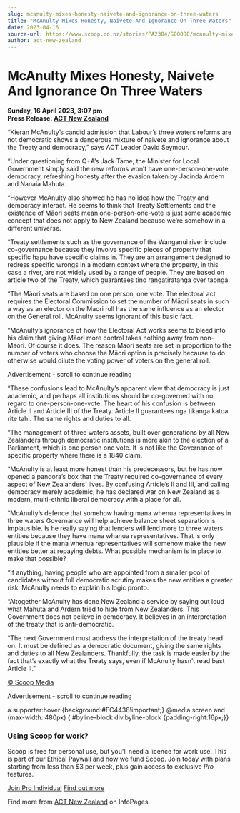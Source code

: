 ```yaml
---
slug: mcanulty-mixes-honesty-naivete-and-ignorance-on-three-waters
title: "McAnulty Mixes Honesty, Naivete And Ignorance On Three Waters"
date: 2023-04-16
source-url: https://www.scoop.co.nz/stories/PA2304/S00088/mcanulty-mixes-honesty-naivete-and-ignorance-on-three-waters.htm
author: act-new-zealand
---
```

McAnulty Mixes Honesty, Naivete And Ignorance On Three Waters
=============================================================

**Sunday, 16 April 2023, 3:07 pm**  
**Press Release: [ACT New Zealand](https://info.scoop.co.nz/ACT_New_Zealand)**

“Kieran McAnulty’s candid admission that Labour’s three waters reforms are not democratic shows a dangerous mixture of naivete and ignorance about the Treaty and democracy,” says ACT Leader David Seymour.

“Under questioning from Q+A’s Jack Tame, the Minister for Local Government simply said the new reforms won’t have one-person-one-vote democracy, refreshing honesty after the evasion taken by Jacinda Ardern and Nanaia Mahuta.

“However McAnulty also showed he has no idea how the Treaty and democracy interact. He seems to think that Treaty Settlements and the existence of Māori seats mean one-person-one-vote is just some academic concept that does not apply to New Zealand because we’re somehow in a different universe.

“Treaty settlements such as the governance of the Wanganui river include co-governance because they involve specific pieces of property that specific hapu have specific claims in. They are an arrangement designed to redress specific wrongs in a modern context where the property, in this case a river, are not widely used by a range of people. They are based on article two of the Treaty, which guarantees tino rangatiratanga over taonga.

“The Māori seats are based on one person, one vote. The electoral act requires the Electoral Commission to set the number of Māori seats in such a way as an elector on the Maori roll has the same influence as an elector on the General roll. McAnulty seems ignorant of this basic fact.

“McAnulty’s ignorance of how the Electoral Act works seems to bleed into his claim that giving Māori more control takes nothing away from non-Māori. Of course it does. The reason Māori seats are set in proportion to the number of voters who choose the Māori option is precisely because to do otherwise would dilute the voting power of voters on the general roll.

Advertisement - scroll to continue reading





“These confusions lead to McAnulty’s apparent view that democracy is just academic, and perhaps all institutions should be co-governed with no regard to one-person-one-vote. The heart of his confusion is between Article II and Article III of the Treaty. Article II guarantees nga tikanga katoa rite tahi. The same rights and duties to all.

“The management of three waters assets, built over generations by all New Zealanders through democratic institutions is more akin to the election of a Parliament, which is one person one vote. It is not like the Governance of specific property where there is a 1840 claim.

“McAnulty is at least more honest than his predecessors, but he has now opened a pandora’s box that the Treaty required co-governance of every aspect of New Zealanders’ lives. By confusing Article’s II and III, and calling democracy merely academic, he has declared war on New Zealand as a modern, multi-ethnic liberal democracy with a place for all.

“McAnulty’s defence that somehow having mana whenua representatives in three waters Governance will help achieve balance sheet separation is implausible. Is he really saying that lenders will lend more to three waters entities because they have mana whanua representatives. That is only plausible if the mana whenua representatives will somehow make the new entities better at repaying debts. What possible mechanism is in place to make that possible?

“If anything, having people who are appointed from a smaller pool of candidates without full democratic scrutiny makes the new entities a greater risk. McAnulty needs to explain his logic pronto.

“Altogether McAnulty has done New Zealand a service by saying out loud what Mahuta and Ardern tried to hide from New Zealanders. This Government does not believe in democracy. It believes in an interpretation of the treaty that is anti-democratic.

“The next Government must address the interpretation of the treaty head on. It must be defined as a democratic document, giving the same rights and duties to all New Zealanders. Thankfully, the task is made easier by the fact that’s exactly what the Treaty says, even if McAnulty hasn’t read bast Article II."

[© Scoop Media](http://www.scoop.co.nz/about/terms.html)  

Advertisement - scroll to continue reading



a.supporter:hover {background:#EC4438!important;} @media screen and (max-width: 480px) { #byline-block div.byline-block {padding-right:16px;}}

### Using Scoop for work?

Scoop is free for personal use, but you’ll need a licence for work use. This is part of our Ethical Paywall and how we fund Scoop. Join today with plans starting from less than $3 per week, plus gain access to exclusive _Pro_ features.  
  
[Join Pro Individual](https://pro.scoop.co.nz/Individual/?from=ProIn24) [Find out more](https://pro.scoop.co.nz/using-scoop-for-work/?from=ProIn24)

Find more from [ACT New Zealand](https://info.scoop.co.nz/ACT_New_Zealand) on InfoPages.